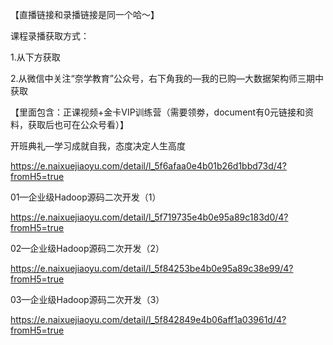 【直播链接和录播链接是同一个哈～】

课程录播获取方式：

1.从下方获取

2.从微信中关注“奈学教育”公众号，右下角我的—我的已购—大数据架构师三期中获取

【里面包含：正课视频+金卡VIP训练营（需要领劵，document有0元链接和资料，获取后也可在公众号看）】



开班典礼—学习成就自我，态度决定人生高度

https://e.naixuejiaoyu.com/detail/l_5f6afaa0e4b01b26d1bbd73d/4?fromH5=true



01—企业级Hadoop源码二次开发（1）

https://e.naixuejiaoyu.com/detail/l_5f719735e4b0e95a89c183d0/4?fromH5=true



02—企业级Hadoop源码二次开发（2）

https://e.naixuejiaoyu.com/detail/l_5f84253be4b0e95a89c38e99/4?fromH5=true



03—企业级Hadoop源码二次开发（3）

https://e.naixuejiaoyu.com/detail/l_5f842849e4b06aff1a03961d/4?fromH5=true